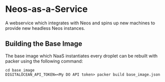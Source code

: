 # Neos-as-a-Service
A webservice which integrates with Neos and spins up new machines to provide new headless Neos instances. 

## Building the Base Image
The base image which NaaS instantiates every droplet can be rebuilt with packer using the following command:
```
cd base_image
DIGITALOCEAN_API_TOKEN=<My DO API token> packer build base_image.json
```
